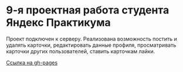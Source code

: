 # __9-я проектная работа студента Яндекс Практикума__

Проект подключен к серверу. Реализована возможность постить и удалять карточки, редактировать данные профиля, просматривать карточки других пользователей, ставить карточкам лайки.

[Ссылка на gh-pages](https://nameless501.github.io/mesto/)
